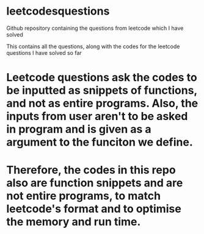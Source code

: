 # leetcodesquestions
Github repository containing the questions from leetcode which I have solved


This contains all the questions, along with the codes for the leetcode questions I have solved so far


# Leetcode questions ask the codes to be inputted as snippets of functions, and not as entire programs. Also, the inputs from user aren't to be asked in program and is given as a argument to the funciton we define.
# Therefore, the codes in this repo also are function snippets and are not entire programs, to match leetcode's format and to optimise the memory and run time.
